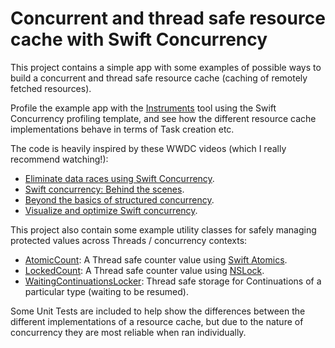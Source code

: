 # Concurrent and thread safe resource cache with Swift Concurrency

This project contains a simple app with some examples of possible ways to build a concurrent and thread safe resource cache (caching of remotely fetched resources).

Profile the example app with the [Instruments](https://developer.apple.com/videos/play/wwdc2019/411/) tool using the Swift Concurrency profiling template,
and see how the different resource cache implementations behave in terms of Task creation etc.

The code is heavily inspired by these WWDC videos (which I really recommend watching!):

- [Eliminate data races using Swift Concurrency](https://developer.apple.com/videos/play/wwdc2022/110351/).
- [Swift concurrency: Behind the scenes](https://developer.apple.com/videos/play/wwdc2021/10254/).
- [Beyond the basics of structured concurrency](https://developer.apple.com/videos/play/wwdc2023/10170/).
- [Visualize and optimize Swift concurrency](https://developer.apple.com/videos/play/wwdc2022/110350/).

This project also contain some example utility classes for safely managing protected values across Threads / concurrency contexts:

- [AtomicCount](ResourceCache/Utils/AtomicCount.swift): A Thread safe counter value using [Swift Atomics](https://github.com/apple/swift-atomics).
- [LockedCount](ResourceCache/Utils/LockedCount.swift): A Thread safe counter value using [NSLock](https://developer.apple.com/documentation/foundation/nslock).
- [WaitingContinuationsLocker](ResourceCache/Utils/WaitingContinuationsLocker.swift): Thread safe storage for Continuations of a particular type (waiting to be resumed).

Some Unit Tests are included to help show the differences between the different implementations of a resource cache,
but due to the nature of concurrency they are most reliable when ran individually.
